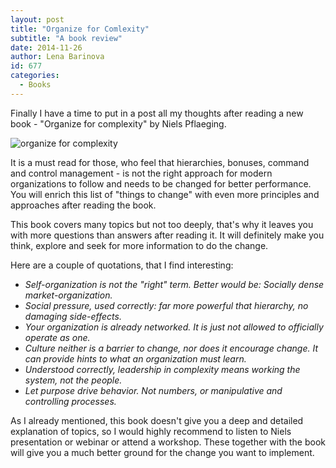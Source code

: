```yaml
---
layout: post
title: "Organize for Comlexity"
subtitle: "A book review"
date: 2014-11-26
author: Lena Barinova
id: 677
categories:
  - Books
---
```


Finally I have a time to put in a post all my thoughts after reading a new book - "Organize for complexity" by Niels Pflaeging.

<img src="{{ site.baseurl }}/img/post_img/organize_for_complexity-194x300.jpg" alt="organize for complexity" class="right"/>


It is a must read for those, who feel that hierarchies, bonuses, command and control management - is not the right approach for modern organizations to follow and needs to be changed for better performance. You will enrich this list of "things to change" with even more principles and approaches after reading the book.

This book covers many topics but not too deeply, that's why it leaves you with more questions than answers after reading it. It will definitely make you think, explore and seek for more information to do the change.

Here are a couple of quotations, that I find interesting:

*   _Self-organization is not the "right" term. Better would be: Socially dense market-organization._
*   _Social pressure, used correctly: far more powerful that hierarchy, no damaging side-effects._
*   _Your organization is already networked. It is just not allowed to officially operate as one._
*   _Culture neither is a barrier to change, nor does it encourage change. It can provide hints to what an organization must learn._
*   _Understood correctly, leadership in complexity means working the system, not the people._
*   _Let purpose drive behavior. Not numbers, or manipulative and controlling processes._

As I already mentioned, this book doesn't give you a deep and detailed explanation of topics, so I would highly recommend to listen to Niels presentation or webinar or attend a workshop. These together with the book will give you a much better ground for the change you want to implement.